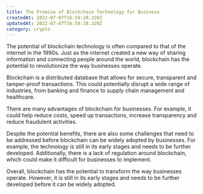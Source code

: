 ```yaml
---
title: The Promise of Blockchain Technology for Business
createdAt: 2022-07-07T16:59:28.320Z
updatedAt: 2022-07-07T16:59:28.320Z
category: crypto
---
```


The potential of blockchain technology is often compared to that of the internet in the 1990s. Just as the internet created a new way of sharing information and connecting people around the world, blockchain has the potential to revolutionize the way businesses operate.

Blockchain is a distributed database that allows for secure, transparent and tamper-proof transactions. This could potentially disrupt a wide range of industries, from banking and finance to supply chain management and healthcare.

There are many advantages of blockchain for businesses. For example, it could help reduce costs, speed up transactions, increase transparency and reduce fraudulent activities.

Despite the potential benefits, there are also some challenges that need to be addressed before blockchain can be widely adopted by businesses. For example, the technology is still in its early stages and needs to be further developed. Additionally, there is a lack of regulation around blockchain, which could make it difficult for businesses to implement.

Overall, blockchain has the potential to transform the way businesses operate. However, it is still in its early stages and needs to be further developed before it can be widely adopted.
